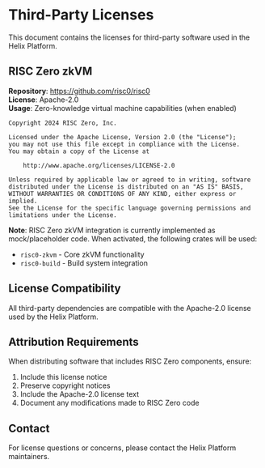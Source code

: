 # Third-Party Licenses

This document contains the licenses for third-party software used in the Helix Platform.

## RISC Zero zkVM

**Repository**: https://github.com/risc0/risc0  
**License**: Apache-2.0  
**Usage**: Zero-knowledge virtual machine capabilities (when enabled)

```
Copyright 2024 RISC Zero, Inc.

Licensed under the Apache License, Version 2.0 (the "License");
you may not use this file except in compliance with the License.
You may obtain a copy of the License at

    http://www.apache.org/licenses/LICENSE-2.0

Unless required by applicable law or agreed to in writing, software
distributed under the License is distributed on an "AS IS" BASIS,
WITHOUT WARRANTIES OR CONDITIONS OF ANY KIND, either express or implied.
See the License for the specific language governing permissions and
limitations under the License.
```

**Note**: RISC Zero zkVM integration is currently implemented as mock/placeholder code. When activated, the following crates will be used:
- `risc0-zkvm` - Core zkVM functionality
- `risc0-build` - Build system integration

## License Compatibility

All third-party dependencies are compatible with the Apache-2.0 license used by the Helix Platform.

## Attribution Requirements

When distributing software that includes RISC Zero components, ensure:
1. Include this license notice
2. Preserve copyright notices
3. Include the Apache-2.0 license text
4. Document any modifications made to RISC Zero code

## Contact

For license questions or concerns, please contact the Helix Platform maintainers.
